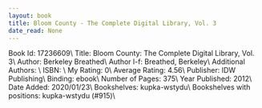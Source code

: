 ```yaml
---
layout: book
title: Bloom County - The Complete Digital Library, Vol. 3
date_read: None
---
```


Book Id: 17236609\ 
Title: Bloom County: The Complete Digital Library, Vol. 3\ 
Author: Berkeley Breathed\ 
Author l-f: Breathed, Berkeley\ 
Additional Authors: \ 
ISBN: \ 
My Rating: 0\ 
Average Rating: 4.56\ 
Publisher: IDW Publishing\ 
Binding: ebook\ 
Number of Pages: 375\ 
Year Published: 2012\ 
Date Added: 2020/01/23\ 
Bookshelves: kupka-wstydu\ 
Bookshelves with positions: kupka-wstydu (#915)\ 

